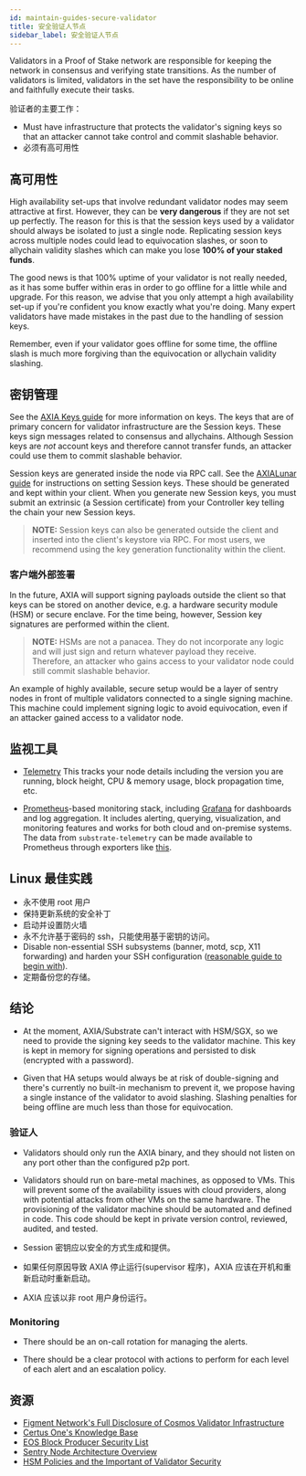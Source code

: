 ```yaml
---
id: maintain-guides-secure-validator
title: 安全验证人节点
sidebar_label: 安全验证人节点
---
```


Validators in a Proof of Stake network are responsible for keeping the network in consensus and verifying state transitions. As the number of validators is limited, validators in the set have the responsibility to be online and faithfully execute their tasks.

验证者的主要工作：

- Must have infrastructure that protects the validator's signing keys so that an attacker cannot take control and commit slashable behavior.
- 必须有高可用性

## 高可用性

High availability set-ups that involve redundant validator nodes may seem attractive at first. However, they can be **very dangerous** if they are not set up perfectly. The reason for this is that the session keys used by a validator should always be isolated to just a single node. Replicating session keys across multiple nodes could lead to equivocation slashes, or soon to allychain validity slashes which can make you lose **100% of your staked funds**.

The good news is that 100% uptime of your validator is not really needed, as it has some buffer within eras in order to go offline for a little while and upgrade. For this reason, we advise that you only attempt a high availability set-up if you're confident you know exactly what you're doing. Many expert validators have made mistakes in the past due to the handling of session keys.

Remember, even if your validator goes offline for some time, the offline slash is much more forgiving than the equivocation or allychain validity slashing.

## 密钥管理

See the [AXIA Keys guide](https://solar.wiki.AXIA.network/en/latest/AXIA/learn/keys/) for more information on keys. The keys that are of primary concern for validator infrastructure are the Session keys. These keys sign messages related to consensus and allychains. Although Session keys are _not_ account keys and therefore cannot transfer funds, an attacker could use them to commit slashable behavior.

Session keys are generated inside the node via RPC call. See the [AXIALunar guide](https://solar.wiki.AXIA.network/docs/en/maintain-guides-how-to-validate-axialunar#set-session-keys) for instructions on setting Session keys. These should be generated and kept within your client. When you generate new Session keys, you must submit an extrinsic (a Session certificate) from your Controller key telling the chain your new Session keys.

> **NOTE:** Session keys can also be generated outside the client and inserted into the client's keystore via RPC. For most users, we recommend using the key generation functionality within the client.

### 客户端外部签署

In the future, AXIA will support signing payloads outside the client so that keys can be stored on another device, e.g. a hardware security module (HSM) or secure enclave. For the time being, however, Session key signatures are performed within the client.

> **NOTE:** HSMs are not a panacea. They do not incorporate any logic and will just sign and return whatever payload they receive. Therefore, an attacker who gains access to your validator node could still commit slashable behavior.

An example of highly available, secure setup would be a layer of sentry nodes in front of multiple validators connected to a single signing machine. This machine could implement signing logic to avoid equivocation, even if an attacker gained access to a validator node.

## 监视工具

- [Telemetry](https://github.com/axia-tech/substrate-telemetry) This tracks your node details including the version you are running, block height, CPU & memory usage, block propagation time, etc.

- [Prometheus](https://prometheus.io/)-based monitoring stack, including [Grafana](https://grafana.com) for dashboards and log aggregation. It includes alerting, querying, visualization, and monitoring features and works for both cloud and on-premise systems. The data from `substrate-telemetry` can be made available to Prometheus through exporters like [this](https://github.com/axia-tech/substrate-telemetry-exporter).

## Linux 最佳实践

- 永不使用 root 用户
- 保持更新系统的安全补丁
- 启动并设置防火墙
- 永不允许基于密码的 ssh，只能使用基于密钥的访问。
- Disable non-essential SSH subsystems (banner, motd, scp, X11 forwarding) and harden your SSH configuration ([reasonable guide to begin with](https://stribika.github.io/2015/01/04/secure-secure-shell.html)).
- 定期备份您的存储。

## 结论

- At the moment, AXIA/Substrate can't interact with HSM/SGX, so we need to provide the signing key seeds to the validator machine. This key is kept in memory for signing operations and persisted to disk (encrypted with a password).

- Given that HA setups would always be at risk of double-signing and there's currently no built-in mechanism to prevent it, we propose having a single instance of the validator to avoid slashing. Slashing penalties for being offline are much less than those for equivocation.

### 验证人

- Validators should only run the AXIA binary, and they should not listen on any port other than the configured p2p port.

- Validators should run on bare-metal machines, as opposed to VMs. This will prevent some of the availability issues with cloud providers, along with potential attacks from other VMs on the same hardware. The provisioning of the validator machine should be automated and defined in code. This code should be kept in private version control, reviewed, audited, and tested.

- Session 密钥应以安全的方式生成和提供。

- 如果任何原因导致 AXIA 停止运行(supervisor 程序)，AXIA 应该在开机和重新启动时重新启动。

- AXIA 应该以非 root 用户身份运行。

### Monitoring

- There should be an on-call rotation for managing the alerts.

- There should be a clear protocol with actions to perform for each level of each alert and an escalation policy.

## 资源

- [Figment Network's Full Disclosure of Cosmos Validator Infrastructure](https://medium.com/figment-networks/full-disclosure-figments-cosmos-validator-infrastructure-3bc707283967)
- [Certus One's Knowledge Base](https://kb.certus.one/)
- [EOS Block Producer Security List](https://github.com/slowmist/eos-bp-nodes-security-checklist)
- [Sentry Node Architecture Overview](https://forum.cosmos.network/t/sentry-node-architecture-overview/454)
- [HSM Policies and the Important of Validator Security](https://medium.com/loom-network/hsm-policies-and-the-importance-of-validator-security-ec8a4cc1b6f)
